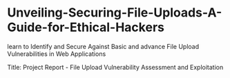 # Unveiling-Securing-File-Uploads-A-Guide-for-Ethical-Hackers
learn to Identify and Secure Against Basic and advance File Upload Vulnerabilities in Web Applications

Title: Project Report - File Upload Vulnerability Assessment and Exploitation
